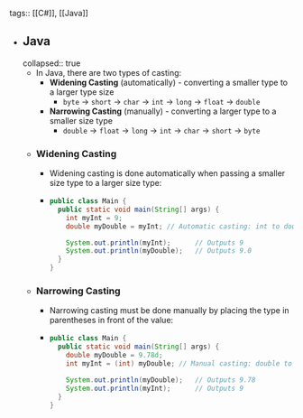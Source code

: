 tags:: [[C#]], [[Java]]

- ## Java
  collapsed:: true
	- In Java, there are two types of casting:
		- **Widening Casting** (automatically) - converting a smaller type 
		  to a larger type size
			- `byte` -> `short` -> `char` -> `int` -> `long` -> `float` -> `double`
		- **Narrowing Casting** (manually) - converting a larger type 
		  to a smaller size type
			- `double` -> `float` -> `long` -> `int` -> `char` -> `short` -> `byte`
	- ### Widening Casting
		- Widening casting is done automatically when passing a smaller size type to a 
		  larger size type:
		- ```java
		  public class Main {
		    public static void main(String[] args) {
		      int myInt = 9;
		      double myDouble = myInt; // Automatic casting: int to double
		  
		      System.out.println(myInt);      // Outputs 9
		      System.out.println(myDouble);   // Outputs 9.0
		    }
		  }
		  
		  ```
	- ### Narrowing Casting
		- Narrowing casting must be done manually by placing the type in parentheses 
		  in front of the value:
		- ```java
		  public class Main {
		    public static void main(String[] args) {
		      double myDouble = 9.78d;
		      int myInt = (int) myDouble; // Manual casting: double to int
		  
		      System.out.println(myDouble);   // Outputs 9.78
		      System.out.println(myInt);      // Outputs 9
		    }
		  }
		  
		  ```